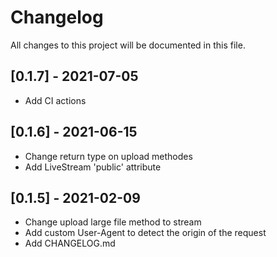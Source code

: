 # Changelog
All changes to this project will be documented in this file.

## [0.1.7] - 2021-07-05
- Add CI actions

## [0.1.6] - 2021-06-15
- Change return type on upload methodes
- Add LiveStream 'public' attribute

## [0.1.5] - 2021-02-09
- Change upload large file method to stream 
- Add custom User-Agent to detect the origin of the request
- Add CHANGELOG.md
